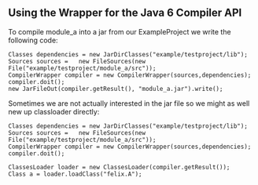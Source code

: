 ## Using the Wrapper for the Java 6 Compiler API

To compile module_a into a jar from our ExampleProject we write the following code:

```
Classes dependencies = new JarDirClasses("example/testproject/lib");
Sources sources =   new FileSources(new File("example/testproject/module_a/src"));
CompilerWrapper compiler = new CompilerWrapper(sources,dependencies);
compiler.doit();
new JarFileOut(compiler.getResult(), "module_a.jar").write();
```

Sometimes we are not actually interested in the jar file so we might as well new up classloader directly:

```
Classes dependencies = new JarDirClasses("example/testproject/lib");
Sources sources =   new FileSources(new File("example/testproject/module_a/src"));
CompilerWrapper compiler = new CompilerWrapper(sources,dependencies);
compiler.doit();
       
ClassesLoader loader = new ClassesLoader(compiler.getResult());
Class a = loader.loadClass("felix.A");
```
